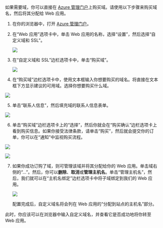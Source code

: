 如果需要域，你可以直接在 [Azure 管理门户](https://portal.azure.com)上购买域。请使用以下步骤来购买域名，然后将其分配给 Web 应用。

1. 在你的浏览器中，打开 [Azure 管理门户](https://portal.azure.com)。

2. 在“Web 应用”选项卡中，单击 Web 应用的名称，选择“设置”，然后选择“自定义域和 SSL”。

	![](./media/custom-dns-web-site/dncmntask-cname-6.png)

3. 在“自定义域和 SSL”边栏选项卡中，单击“购买域”。

	![](./media/custom-dns-web-site/dncmntask-cname-buydomains-1.png)

4. 在“购买域”边栏选项卡中，使用文本框输入你想要购买的域名。将直接在文本框下方显示建议的可用域。选择你想要购买什么域。

  ![](./media/custom-dns-web-site/dncmntask-cname-buydomains-2.png)

5. 单击“联系人信息”，然后填充域的联系人信息表单。

  ![](./media/custom-dns-web-site/dncmntask-cname-buydomains-3.png)

6. 单击“购买域”边栏选项卡上的“选择”，然后你就会在“购买确认”边栏选项卡上看到购买信息。如果你接受法律条款，请单击“购买”，然后就会提交你的订单，你可以在“通知”中监视购买流程。

  ![](./media/custom-dns-web-site/dncmntask-cname-buydomains-4.png)

  ![](./media/custom-dns-web-site/dncmntask-cname-buydomains-5.png)

7. 如果你成功订购了域，则可管理该域并将其分配给你的 Web 应用。单击域右侧的“...”。然后，你可以**删除**、**取消**或**管理主机名**。单击“管理主机名”，然后，我们就可以在“主机名绑定”边栏选项卡中将子域绑定到我们的 Web 应用。

	![](./media/custom-dns-web-site/dncmntask-cname-buydomains-6.png)

	配置完成后，自定义域名将会列在 Web 应用的“分配到站点的主机名”部分。

此时，你应该可以在浏览器中输入自定义域名，并查看它是否成功地将你转至 Web 应用。

<!---HONumber=64-->
